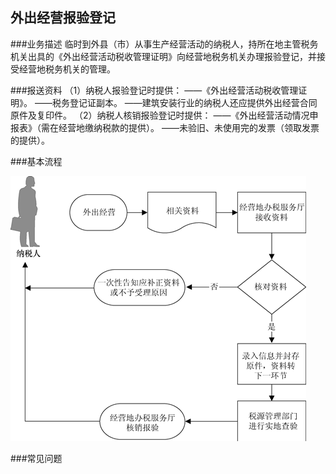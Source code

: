 ## 外出经营报验登记

###业务描述
     临时到外县（市）从事生产经营活动的纳税人，持所在地主管税务机关出具的《外出经营活动税收管理证明》向经营地税务机关办理报验登记，并接受经营地税务机关的管理。


###报送资料
（1）纳税人报验登记时提供：
——《外出经营活动税收管理证明》。
——税务登记证副本。
——建筑安装行业的纳税人还应提供外出经营合同原件及复印件。
（2）纳税人核销报验登记时提供：
——《外出经营活动情况申报表》（需在经营地缴纳税款的提供）。
——未验旧、未使用完的发票（领取发票的提供）。

###基本流程

  ![图1](wcjybydj.png)

###常见问题
